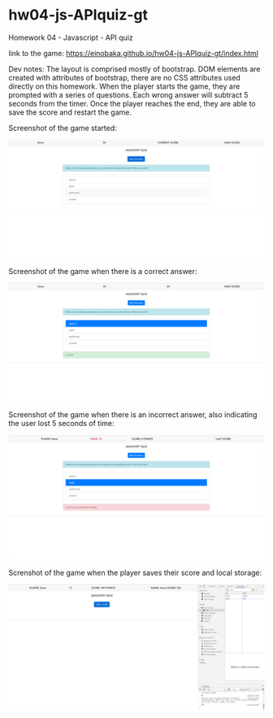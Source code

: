 # hw04-js-APIquiz-gt
Homework 04 - Javascript - API quiz

link to the game: https://einobaka.github.io/hw04-js-APIquiz-gt/index.html

Dev notes:
The layout is comprised mostly of bootstrap. DOM elements are created with attributes of bootstrap, there are no CSS attributes used directly on this homework. When the player starts the game, they are prompted with a series of questions. Each wrong answer will subtract 5 seconds from the timer. Once the player reaches the end, they are able to save the score and restart the game.

Screenshot of the game started:

![Start Game](https://github.com/einobaka/hw04-js-APIquiz-gt/blob/master//assets/start.png)

Screenshot of the game when there is a correct answer:

![Correct Answer](https://github.com/einobaka/hw04-js-APIquiz-gt/blob/master//assets/correct.png)

Screenshot of the game when there is an incorrect answer, also indicating the user lost 5 seconds of time:

![Incorrect Answer](https://github.com/einobaka/hw04-js-APIquiz-gt/blob/master//assets/incorrect.png)

Screnshot of the game when the player saves their score and local storage:

![User Last Score](https://github.com/einobaka/hw04-js-APIquiz-gt/blob/master//assets/scoreandstore.png)


